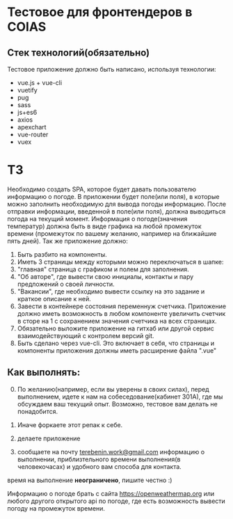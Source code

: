 # Тестовое для фронтендеров в COIAS

## Стек технологий(обязательно)
Тестовое приложение должно быть написано, используя технологии:
* vue.js + vue-cli
* vuetify
* pug
* sass
* js+es6
* axios
* apexchart
* vue-router 
* vuex

# ТЗ
Необходимо создать SPA, которое будет давать пользователю информацию о погоде. В приложении будет поле(или поля), в которые можно заполнить необходимую для вывода погоды информацию. После отправки информации, введенной в поле(или поля), должна выводиться погода на текущий момент. Информация о погоде(значения температур) должна быть в виде графика на любой промежуток времени (промежуток по вашему желанию, например на ближайшие пять дней).
Так же приложение должно:
1. Быть разбито на компоненты.
2. Иметь 3 страницы между которыми можно переключаться в шапке:
  1. "главная" страница с графиком и полем для заполнения. 
  2. "Об авторе", где вывести свою инициалы, контакты и пару предложений о своей личности. 
  3. "Вакансии", где необходимо вывести ссылку на это задание и краткое описание к ней.
3. Завести в контейнере состояния переменнуж счетчика. Приложение должно иметь возможность в любом компоненте увеличить счетчик в сторе на 1 с сохранением значения счетчика на всех страницах. 
4. Обязательно выложите приложение на гитхаб или другой сервис взаимодействующий с контролем версий git. 
5. Быть сделано через vue-cli. Это включает в себя, что страницы и компоненты приложения должны иметь расширение файла ".vue"

## Как выполнять:

0) По желанию(например, если вы уверены в своих силах), перед выполнением, идете к нам на собеседование(кабинет 301А), где мы обсуждаем ваш текущий опыт. Возможно, тестовое вам делать не понадобится.

1) Иначе форкаете этот репак к себе.
2) делаете приложение 
3) сообщаете на почту terebenin.work@gmail.com информацию о выполнении, приблизтельного времени выполнения(в человекочасах) и удобного вам способа для контакта.

время на выполнение **неограничено**, пишите честно :)


Информацию о погоде брать с сайта https://openweathermap.org или любого другого открытого api по погоде, где есть возможность вывести погоду на промежуток времени.
